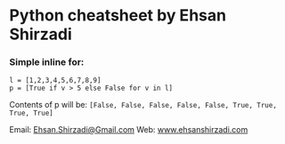 # Python cheatsheet by Ehsan Shirzadi

### Simple inline for:
```
l = [1,2,3,4,5,6,7,8,9]
p = [True if v > 5 else False for v in l]
```
Contents of p will be: `[False, False, False, False, False, True, True, True, True]`


Email: Ehsan.Shirzadi@Gmail.com
Web: www.ehsanshirzadi.com
